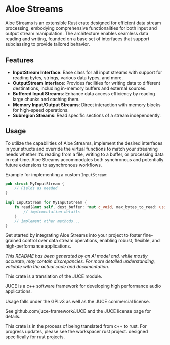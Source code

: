 # Aloe Streams

Aloe Streams is an extensible Rust crate designed for efficient data stream processing, embodying comprehensive functionalities for both input and output stream manipulation. The architecture enables seamless data reading and writing, founded on a base set of interfaces that support subclassing to provide tailored behavior.

## Features

- **InputStream Interface**: Base class for all input streams with support for reading bytes, strings, various data types, and more.
- **OutputStream Interface**: Provides facilities for writing data to different destinations, including in-memory buffers and external sources.
- **Buffered Input Streams**: Enhance data access efficiency by reading large chunks and caching them.
- **Memory Input/Output Streams**: Direct interaction with memory blocks for high-speed operations.
- **Subregion Streams**: Read specific sections of a stream independently.

## Usage

To utilize the capabilities of Aloe Streams, implement the desired interfaces in your structs and override the virtual functions to match your streaming needs whether it’s reading from a file, writing to a buffer, or processing data in real-time. Aloe Streams accommodates both synchronous and potentially future extensions to asynchronous workflows.

Example for implementing a custom `InputStream`:
```rust
pub struct MyInputStream {
    // Fields as needed
}

impl InputStream for MyInputStream {
    fn read(&mut self, dest_buffer: *mut c_void, max_bytes_to_read: usize) -> isize {
        // implementation details
    }
    // implement other methods...
}
```

Get started by integrating Aloe Streams into your project to foster fine-grained control over data stream operations, enabling robust, flexible, and high-performance applications.

_This README has been generated by an AI model and, while mostly accurate, may contain discrepancies. For more detailed understanding, validate with the actual code and documentation._

This crate is a translation of the JUCE module.

JUCE is a c++ software framework for developing high performance audio applications.

Usage falls under the GPLv3 as well as the JUCE commercial license.

See github.com/juce-framework/JUCE and the JUCE license page for details.

This crate is in the process of being translated from c++ to rust. For progress updates, please see the workspacer rust project. designed specifically for rust projects.
